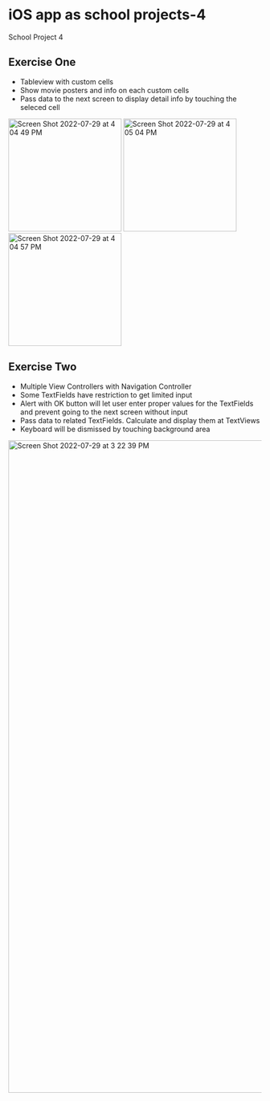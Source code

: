 # iOS app as school projects-4
 School Project 4
## Exercise One
- Tableview with custom cells
- Show movie posters and info on each custom cells
- Pass data to the next screen to display detail info by touching the seleced cell


<img width="225" alt="Screen Shot 2022-07-29 at 4 04 49 PM" src="https://user-images.githubusercontent.com/37741042/181835455-0c4a7d80-f89e-494d-971d-3f794c04d00b.png"> <img width="225" alt="Screen Shot 2022-07-29 at 4 05 04 PM" src="https://user-images.githubusercontent.com/37741042/181835505-cee50ac5-4388-4dff-965f-105dee6447c4.png"> <img width="225" alt="Screen Shot 2022-07-29 at 4 04 57 PM" src="https://user-images.githubusercontent.com/37741042/181835527-495a45ef-2e9b-4eee-8d8d-cbb992460e68.png">


## Exercise Two
- Multiple View Controllers with Navigation Controller
- Some TextFields have restriction to get limited input
- Alert with OK button will let user enter proper values for the TextFields and prevent going to the next screen without input
- Pass data to related TextFields. Calculate and display them at TextViews
- Keyboard will be dismissed by touching background area


<img width="1300" alt="Screen Shot 2022-07-29 at 3 22 39 PM" src="https://user-images.githubusercontent.com/37741042/181830021-e7306305-4c74-486f-9e40-52359215b3f4.png">


